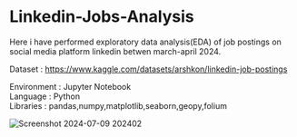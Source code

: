 # Linkedin-Jobs-Analysis
Here i have performed exploratory data analysis(EDA) of job postings on social media platform linkedin betwen march-april 2024.   

Dataset : https://www.kaggle.com/datasets/arshkon/linkedin-job-postings   

Environment : Jupyter Notebook   
Language : Python   
Libraries : pandas,numpy,matplotlib,seaborn,geopy,folium    




![Screenshot 2024-07-09 202402](https://github.com/user-attachments/assets/c1962be6-3a39-4694-99e5-4c8f09a8f32d)
